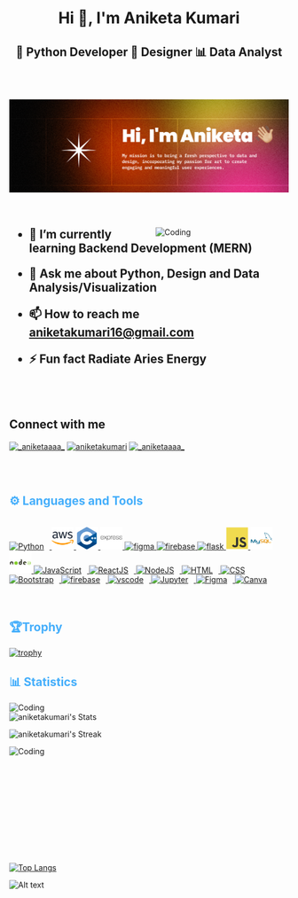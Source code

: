 <h1 align="center">Hi 👋, I'm Aniketa Kumari</h1>
<div align="center">
<h2 </h2>
🐍 Python Developer
🎨 Designer
📊 Data Analyst

</div>
<br>
<br>


![github_cover_banner](https://github.com/aniketakumari/aniketakumari/blob/main/GitHub%20Banner.png)


<br>


<div align="left">
  
<img align="right" alt="Coding" width="240" src="https://i.pinimg.com/originals/f0/f0/d9/f0f0d932d6e39c7af5aa305cbd8da735.gif">

<h2 </h2>
  
- 🌱 I’m currently learning **Backend Development (MERN)**

- 💬 Ask me about **Python, Design and Data Analysis/Visualization**

- 📫 How to reach me **aniketakumari16@gmail.com**

- ⚡ Fun fact **Radiate Aries Energy**
</div>
</p>    
<br>
<br>


<h2 align="left">Connect with me</h2>
<p align="left">
<a href="https://twitter.com/_aniketaaaa_" target="blank"><img align="center" src="https://raw.githubusercontent.com/rahuldkjain/github-profile-readme-generator/master/src/images/icons/Social/twitter.svg" alt="_aniketaaaa_" height="30" width="40" /></a>
<a href="https://linkedin.com/in/aniketakumari" target="blank"><img align="center" src="https://raw.githubusercontent.com/rahuldkjain/github-profile-readme-generator/master/src/images/icons/Social/linked-in-alt.svg" alt="aniketakumari" height="30" width="40" /></a>
<a href="https://instagram.com/_aniketaaaa_" target="blank"><img align="center" src="https://raw.githubusercontent.com/rahuldkjain/github-profile-readme-generator/master/src/images/icons/Social/instagram.svg" alt="_aniketaaaa_" height="30" width="40" /></a>
</p>
<br>
<br>


<!-- Languages and Tools -->

<h2 style="color: #44AEFB">⚙️ Languages and Tools</h2>
<div align="left">
    </div>
<br>   
<!-- Icons Resources -->
<!-- https://devicon.dev/ -->
<!-- https://cdn.jsdelivr.net/npm/simple-icons@v3/icons/ -->
<div align="left">
  <a href="https://www.python.org/" target="_blank" rel="noreferrer">
      <img  alt="Python" height="50px" style="padding-right:10px;" src="https://cdn.jsdelivr.net/gh/devicons/devicon/icons/python/python-original.svg"/>
  </a>
  <a href="https://aws.amazon.com" target="_blank" rel="noreferrer"> <img src="https://raw.githubusercontent.com/devicons/devicon/master/icons/amazonwebservices/amazonwebservices-original-wordmark.svg" alt="aws" width="40" height="40"/> 
  </a> 
  <a href="https://www.w3schools.com/cpp/" target="_blank" rel="noreferrer"> <img src="https://raw.githubusercontent.com/devicons/devicon/master/icons/cplusplus/cplusplus-original.svg" alt="cplusplus" width="40" height="40"/> 
  </a> 
  <a href="https://expressjs.com" target="_blank" rel="noreferrer"> <img src="https://raw.githubusercontent.com/devicons/devicon/master/icons/express/express-original-wordmark.svg" alt="express" width="40" height="40"/> 
  </a> 
  <a href="https://www.figma.com/" target="_blank" rel="noreferrer"> <img src="https://www.vectorlogo.zone/logos/figma/figma-icon.svg" alt="figma" width="40" height="40"/> 
  </a> 
  <a href="https://firebase.google.com/" target="_blank" rel="noreferrer"> <img src="https://www.vectorlogo.zone/logos/firebase/firebase-icon.svg" alt="firebase" width="40" height="40"/> 
  </a> 
  <a href="https://flask.palletsprojects.com/" target="_blank" rel="noreferrer"> <img src="https://www.vectorlogo.zone/logos/pocoo_flask/pocoo_flask-icon.svg" alt="flask" width="40" height="40"/> 
  </a> 
  <a href="https://developer.mozilla.org/en-US/docs/Web/JavaScript" target="_blank" rel="noreferrer"> <img src="https://raw.githubusercontent.com/devicons/devicon/master/icons/javascript/javascript-original.svg" alt="javascript" width="40" height="40"/> 
  </a> 
  <a href="https://www.mysql.com/" target="_blank" rel="noreferrer"> <img src="https://raw.githubusercontent.com/devicons/devicon/master/icons/mysql/mysql-original-wordmark.svg" alt="mysql" width="40" height="40"/> 
  </a> 
  <a href="https://nodejs.org" target="_blank" rel="noreferrer"> <img src="https://raw.githubusercontent.com/devicons/devicon/master/icons/nodejs/nodejs-original-wordmark.svg" alt="nodejs" width="40" height="40"/> 
  </a>
  <a href="https://developer.mozilla.org/en-US/docs/Web/JavaScript" target="_blank" rel="noreferrer">
      <img  alt="JavaScript" height="50px" style="padding-right:10px;" src="https://cdn.jsdelivr.net/gh/devicons/devicon/icons/javascript/javascript-plain.svg"/>
  </a>
    <a href="https://reactjs.org/" target="_blank" rel="noreferrer">
      <img  alt="ReactJS" height="50px" style="padding-right:10px;" src="https://cdn.jsdelivr.net/gh/devicons/devicon/icons/react/react-original.svg" />
  </a>
  <a href="https://nodejs.org/en/" target="_blank" rel="noreferrer">
      <img  alt="NodeJS" height="50px" style="padding-right:10px;" src="https://cdn.jsdelivr.net/gh/devicons/devicon/icons/nodejs/nodejs-original.svg"/>
  </a>
  <a href="https://developer.mozilla.org/en-US/docs/Web/HTML" target="_blank" rel="noreferrer">
      <img  alt="HTML" height="50px" style="padding-right:10px;" src="https://cdn.jsdelivr.net/gh/devicons/devicon/icons/html5/html5-original.svg"/>
  </a>
  <a href="https://developer.mozilla.org/en-US/docs/Web/CSS" target="_blank" rel="noreferrer">
      <img  alt="CSS" height="50px" style="padding-right:10px;" src="https://cdn.jsdelivr.net/gh/devicons/devicon/icons/css3/css3-original.svg"/>
  </a>
  <a href="https://getbootstrap.com/" target="_blank" rel="noreferrer">
      <img  alt="Bootstrap" height="50px" style="padding-right:10px;" src="https://cdn.jsdelivr.net/gh/devicons/devicon/icons/bootstrap/bootstrap-original.svg"/>
  </a>
  <a href="https://firebase.google.com/" target="_blank" rel="noreferrer">
      <img  alt="firebase" height="50px" style="padding-right:10px;" src="https://cdn.jsdelivr.net/gh/devicons/devicon/icons/firebase/firebase-plain.svg"/>
  </a> 
  <a href="https://code.visualstudio.com/" target="_blank" rel="noreferrer">
      <img  alt="vscode" height="50px" style="padding-right:10px;"src="https://cdn.jsdelivr.net/gh/devicons/devicon/icons/vscode/vscode-original.svg"/>
  </a>
  <a href="http://jupyter.org/" target="_blank" rel="noreferrer">
      <img  alt="Jupyter" height="50px" style="padding-right:10px;"src="https://cdn.jsdelivr.net/gh/devicons/devicon/icons/jupyter/jupyter-original-wordmark.svg"/>
  </a>
  <a href="https://www.figma.com/" target="_blank" rel="noreferrer">
      <img  alt="Figma" height="50px" style="padding-right:10px;" src="https://cdn.jsdelivr.net/gh/devicons/devicon/icons/figma/figma-original.svg"/> 
  </a>
  <a href="https://www.canva.com/" target="_blank" rel="noreferrer">
      <img  alt="Canva" height="50px" style="padding-right:10px;" src="https://cdn.jsdelivr.net/gh/devicons/devicon/icons/canva/canva-original.svg"/> 
  </a>
</div>
<br>
<br>

<h2 style="color: #44AEFB">🏆Trophy </h2>

[![trophy](https://github-profile-trophy.vercel.app/?username=aniketakumari&theme=juicyfreshrow=1&column=7&margin-w=40&margin-h=20)](https://github.com/ryo-ma/github-profile-trophy)

<!-- Statistics -->

<h2 style="color: #44AEFB">📊 Statistics</h2>

<img align="right" alt="Coding" width="510" src="https://im.ezgif.com/tmp/ezgif-1-5c3bff6beb.gif">


<!-- Begin Stats Cards -->
<!-- Resources:  -->
<!-- Github & Languages Stats: https://github.com/anuraghazra/github-readme-stats --> 
<!-- Streak Stats: https://github.com/denvercoder1/github-readme-streak-stats -->
<!-- Change the value after ?username= to your GitHub username. -->
<div class="stats" align="left">

![aniketakumari's Stats](https://github-readme-stats.vercel.app/api?username=aniketakumari&theme=dark&column=7&card_width=20&show_icons=true&hide_border=false&count_private=false)


![aniketakumari's Streak](https://github-readme-streak-stats.herokuapp.com/?user=aniketakumari&theme=dark&card_width=1000&hide_border=false)
<!-- ![Most Used Languages](https://github-readme-stats.vercel.app/api/top-langs/?username=KhaledBadranDev&show_icons=true&theme=algolia&border_radius=20) -->
    
<!-- donut programming languages layout -->
  
<img align="right" alt="Coding" height="210" width="620" src="https://i.pinimg.com/originals/0c/34/27/0c34272909ee2a4db5606a014082312b.gif">
  
[![Top Langs](https://github-readme-stats.vercel.app/api/top-langs/?username=aniketakumari&theme=dark&layout=donut)](https://github.com/aniketakumari/github-readme-stats)
  
![Alt text](https://spotify-recently-played-readme.vercel.app/api?user=316r7i3x5oriu3n3y5p6pazlwrui&width=1000)

</div>

<!--  End Stats Cards -->

<!-- End Footer -->
